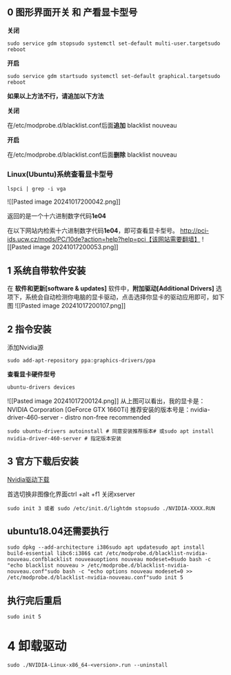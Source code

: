 ## 0 图形界面开关 和 产看显卡型号

**关闭**

```
sudo service gdm stopsudo systemctl set-default multi-user.targetsudo reboot
```

**开启**

```
sudo service gdm startsudo systemctl set-default graphical.targetsudo reboot
```

**如果以上方法不行，请追加以下方法**

**关闭**

在/etc/modprobe.d/blacklist.conf后面**追加**
blacklist nouveau

**开启**

在/etc/modprobe.d/blacklist.conf后面**删除**
blacklist nouveau

### Linux(Ubuntu)系统查看显卡型号

```
lspci | grep -i vga
```
![[Pasted image 20241017200042.png]]

返回的是一个十六进制数字代码**1e04**

在以下网站内检索十六进制数字代码**1e04**，即可查看显卡型号。
http://pci-ids.ucw.cz/mods/PC/10de?action=help?help=pci【该网站需要翻墙】
![[Pasted image 20241017200053.png]]

## 1 系统自带软件安装

在 **软件和更新[software & updates]** 软件中，**附加驱动[Additional Drivers]** 选项下，系统会自动检测你电脑的显卡驱动，点击选择你显卡的驱动应用即可，如下图
![[Pasted image 20241017200107.png]]
## 2 指令安装

添加Nvidia源

```
sudo add-apt-repository ppa:graphics-drivers/ppa
```

**查看显卡硬件型号**

```
ubuntu-drivers devices
```
![[Pasted image 20241017200124.png]]
从上图可以看出，我的显卡是：NVIDIA Corporation [GeForce GTX 1660Ti]
推荐安装的版本号是：nvidia-driver-460-server - distro non-free recommended

```
sudo ubuntu-drivers autoinstall # 同意安装推荐版本# 或sudo apt install nvidia-driver-460-server # 指定版本安装
```

## 3 官方下载后安装

[Nvidia驱动下载](https://www.nvidia.com/Download/index.aspx)

首选切换非图像化界面ctrl +alt +f1
关闭xserver

```
sudo init 3 或者 sudo /etc/init.d/lightdm stopsudo ./NVIDIA-XXXX.RUN
```

## ubuntu18.04还需要执行

```
sudo dpkg --add-architecture i386sudo apt updatesudo apt install build-essential libc6:i386$ cat /etc/modprobe.d/blacklist-nvidia-nouveau.confblacklist nouveauoptions nouveau modeset=0sudo bash -c "echo blacklist nouveau > /etc/modprobe.d/blacklist-nvidia-nouveau.conf"sudo bash -c "echo options nouveau modeset=0 >> /etc/modprobe.d/blacklist-nvidia-nouveau.conf"sudo init 5
```

## 执行完后重启

```
sudo init 5
```

# 4 卸载驱动

```shell
sudo ./NVIDIA-Linux-x86_64-<version>.run --uninstall
```

